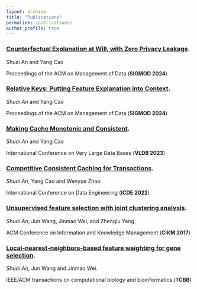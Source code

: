 ```yaml
---
layout: archive
title: "Publications"
permalink: /publications/
author_profile: true
---
```



### [Counterfactual Explanation at Will, with Zero Privacy Leakage](https://dl.acm.org/doi/pdf/10.1145/3654933). 

Shuai An and Yang Cao

Proceedings of the ACM on Management of Data (**SIGMOD 2024**)

<div style="margin-top: 15px;"></div>



### [Relative Keys: Putting Feature Explanation into Context](https://dl.acm.org/doi/pdf/10.1145/3639263). 

*Shuai An* and Yang Cao

Proceedings of the ACM on Management of Data (**SIGMOD 2024**)

<div style="margin-top: 15px;"></div>



### [Making Cache Monotonic and Consistent](https://www.pure.ed.ac.uk/ws/portalfiles/portal/334530480/Making_Cache_AN_DOA18112022_VOR_CC_BY_NC_ND.pdf).

*Shuai An* and Yang Cao

International Conference on Very Large Data Bases (**VLDB 2023**)

<div style="margin-top: 15px;"></div>



### [Competitive Consistent Caching for Transactions](https://ieeexplore.ieee.org/stamp/stamp.jsp?arnumber=9835469). 

*Shuai An*, Yang Cao and Wenyue Zhao

International Conference on Data Engineering (**ICDE 2022**)

<div style="margin-top: 15px;"></div>



### [Unsupervised feature selection with joint clustering analysis](https://dl.acm.org/doi/pdf/10.1145/3132847.3132999). 

*Shuai An*, Jun Wang, Jinmao Wei, and Zhenglu Yang

ACM Conference on Information and Knowledge Management (**CIKM 2017**)

<div style="margin-top: 15px;"></div>

### [Local-nearest-neighbors-based feature weighting for gene selection](https://ieeexplore.ieee.org/stamp/stamp.jsp?arnumber=7942061). 

*Shuai An*, Jun Wang and Jinmao Wei.

IEEE/ACM transactions on computational biology and bioinformatics (**TCBB**)










